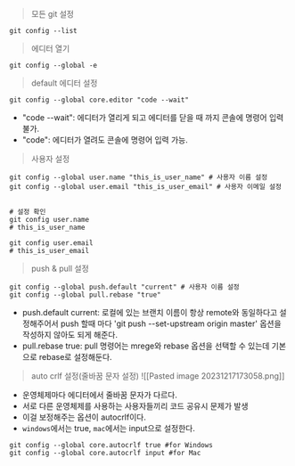 >모든 git 설정
```shell
git config --list
```

>에디터 열기
```shell
git config --global -e
```

>default 에디터 설정
```shell
git config --global core.editor "code --wait"
```
* "code --wait": 에디터가 열리게 되고 에디터를 닫을 때 까지 콘솔에 명령어 입력 불가.
* "code": 에디터가 열려도 콘솔에 명령어 입력 가능.

>사용자 설정
```shell
git config --global user.name "this_is_user_name" # 사용자 이름 설정
git config --global user.email "this_is_user_email" # 사용자 이메일 설정


# 설정 확인
git config user.name
# this_is_user_name

git config user.email
# this_is_user_email
```

>push & pull 설정
```shell
git config --global push.default "current" # 사용자 이름 설정
git config --global pull.rebase "true"
```
* push.default current: 로컬에 있는 브랜치 이름이 항상 remote와 동일하다고 설정해주어서 push 할때 마다 'git push --set-upstream origin master' 옵션을 작성하지 않아도 되게 해준다.
* pull.rebase true: pull 명령어는 mrege와 rebase 옵션을 선택할 수 있는데 기본으로 rebase로 설정해둔다.

>auto crlf 설정(줄바꿈 문자 설정)
   ![[Pasted image 20231217173058.png]]
   * 운영체제마다 에디터에서 줄바꿈 문자가 다르다.
   * 서로 다른 운영체제를 사용하는 사용자들끼리 코드 공유시 문제가 발생
   * 이걸 보정해주는 옵션이 autocrlf이다.
   * `windows`에서는 true, `mac`에서는 input으로 설정한다.
```shell
git config --global core.autocrlf true #for Windows 
git config --global core.autocrlf input #for Mac
```
